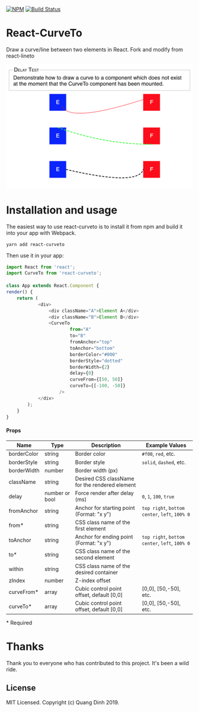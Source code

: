 [![NPM](https://img.shields.io/npm/v/react-curveto.svg)](https://www.npmjs.com/package/react-curveto)
[![Build Status](https://travis-ci.org/JedWatson/react-curveto.svg?branch=master)](https://travis-ci.org/JedWatson/react-curveto)

# React-CurveTo

Draw a curve/line between two elements in React.
Fork and modify from react-lineto

<center>
  <img src="media/demo.png"/>
</center>

# Installation and usage

The easiest way to use react-curveto is to install it from npm and build it into your app with Webpack.

```
yarn add react-curveto
```

Then use it in your app:

```js
import React from 'react';
import CurveTo from 'react-curveto';

class App extends React.Component {
render() {
    return (
            <div>
                <div className="A">Element A</div>
                <div className="B">Element B</div>
                <CurveTo
                        from="A"
                        to="B"
                        fromAnchor="top"
                        toAnchor="bottom"
                        borderColor="#000"
                        borderStyle="dotted"
                        borderWidth={2}
                        delay={0}
                        curveFrom={[50, 50]}
                        curveTo={[-100, -50]}
                    />
            </div>
        );
    }
}
```
#### Props

| Name        | Type   | Description                                    | Example Values
| ----------- | ------ | ---------------------------------------------- | --------------
| borderColor | string | Border color                                   | `#f00`, `red`, etc.
| borderStyle | string | Border style                                   | `solid`, `dashed`, etc.
| borderWidth | number | Border width (px)                              |
| className   | string | Desired CSS className for the rendered element |
| delay       | number or bool | Force render after delay (ms)          | `0`, `1`, `100`, `true`
| fromAnchor  | string | Anchor for starting point (Format: "x y")      | `top right`, `bottom center`, `left`, `100% 0`
| from\*      | string | CSS class name of the first element            |
| toAnchor    | string | Anchor for ending point (Format: "x y")        | `top right`, `bottom center`, `left`, `100% 0`
| to\*        | string | CSS class name of the second element           |
| within      | string | CSS class name of the desired container        |
| zIndex      | number | Z-index offset                                 |
| curveFrom\* | array  | Cubic control point offset, default [0,0]      | [0,0], [50,-50], etc.
| curveTo\*   | array  | Cubic control point offset, default [0,0]      | [0,0], [50,-50], etc.

\* Required

# Thanks

Thank you to everyone who has contributed to this project. It's been a wild ride.

## License

MIT Licensed. Copyright (c) Quang Dinh 2019.